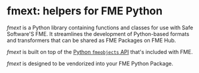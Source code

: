 # fmext: helpers for FME Python

_fmext_ is a Python library containing functions and classes for use with
Safe Software'S FME. It streamlines the development of Python-based
formats and transformers that can be shared as FME Packages on FME Hub.

_fmext_ is built on top of the
[Python `fmeobjects` API](https://docs.safe.com/fme/html/fmepython/index.html)
that's included with FME.

_fmext_ is designed to be vendorized into your FME Python Package.

